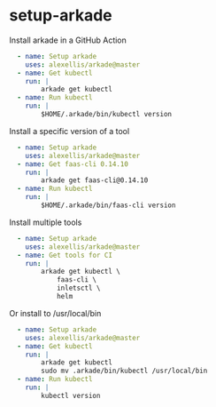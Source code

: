 # setup-arkade

Install arkade in a GitHub Action

```yaml
  - name: Setup arkade
    uses: alexellis/arkade@master
  - name: Get kubectl
    run: |
        arkade get kubectl
  - name: Run kubectl
    run: |
        $HOME/.arkade/bin/kubectl version
```

Install a specific version of a tool

```yaml
  - name: Setup arkade
    uses: alexellis/arkade@master
  - name: Get faas-cli 0.14.10
    run: |
        arkade get faas-cli@0.14.10
  - name: Run kubectl
    run: |
        $HOME/.arkade/bin/faas-cli version
```


Install multiple tools

```yaml
  - name: Setup arkade
    uses: alexellis/arkade@master
  - name: Get tools for CI
    run: |
        arkade get kubectl \
            faas-cli \
            inletsctl \
            helm
```

Or install to /usr/local/bin

```yaml
  - name: Setup arkade
    uses: alexellis/arkade@master
  - name: Get kubectl
    run: |
        arkade get kubectl
        sudo mv .arkade/bin/kubectl /usr/local/bin
  - name: Run kubectl
    run: |
        kubectl version
```
